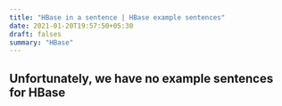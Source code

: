 ```yaml
---
title: "HBase in a sentence | HBase example sentences"
date: 2021-01-20T19:57:50+05:30
draft: falses
summary: "HBase"
---
```

## Unfortunately, we have no example sentences for HBase                 
